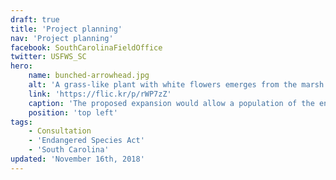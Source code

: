 ```yaml
---
draft: true
title: 'Project planning'
nav: 'Project planning'
facebook: SouthCarolinaFieldOffice
twitter: USFWS_SC
hero:
    name: bunched-arrowhead.jpg
    alt: 'A grass-like plant with white flowers emerges from the marsh.'
    link: 'https://flic.kr/p/rWP7zZ'
    caption: 'The proposed expansion would allow a population of the endangered bunched arrowhead to be conserved as part of Mountain Bogs National Wildlife Refuge. Photo by Gary Peeples, USFWS.'
    position: 'top left'
tags:
    - Consultation
    - 'Endangered Species Act'
    - 'South Carolina'
updated: 'November 16th, 2018'
---
```

